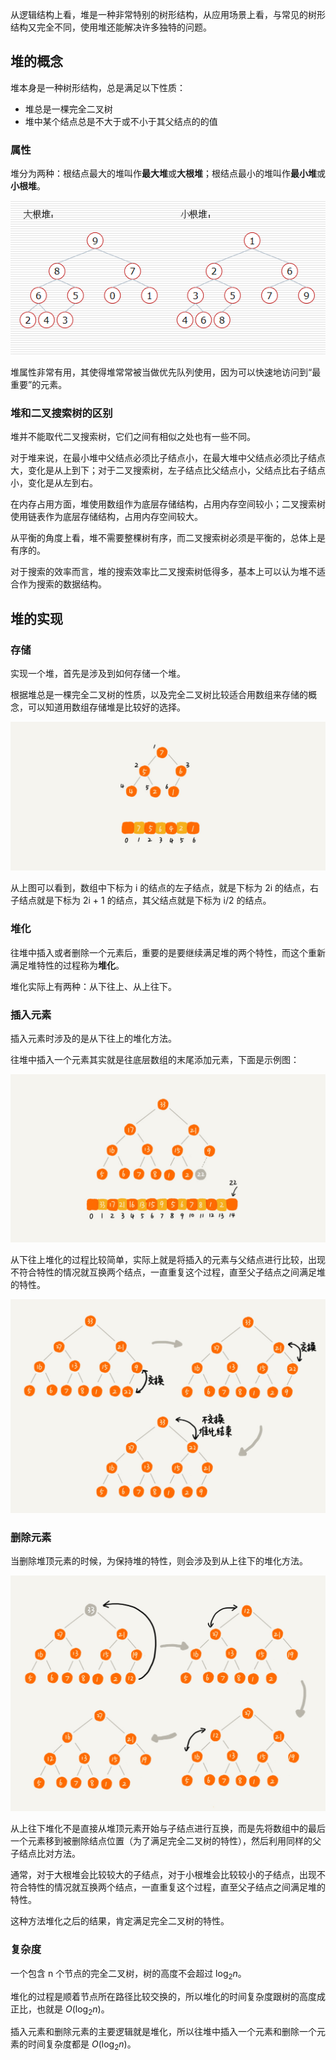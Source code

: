 
从逻辑结构上看，堆是一种非常特别的树形结构，从应用场景上看，与常见的树形结构又完全不同，使用堆还能解决许多独特的问题。

<!--more-->

## 堆的概念

堆本身是一种树形结构，总是满足以下性质：

* 堆总是一棵完全二叉树
* 堆中某个结点总是不大于或不小于其父结点的的值

### 属性

堆分为两种：根结点最大的堆叫作**最大堆**或**大根堆**；根结点最小的堆叫作**最小堆**或**小根堆**。

![堆的结构](assets/堆的结构.png)

堆属性非常有用，其使得堆常常被当做优先队列使用，因为可以快速地访问到“最重要”的元素。

### 堆和二叉搜索树的区别

堆并不能取代二叉搜索树，它们之间有相似之处也有一些不同。

对于堆来说，在最小堆中父结点必须比子结点小，在最大堆中父结点必须比子结点大，变化是从上到下；对于二叉搜索树，左子结点比父结点小，父结点比右子结点小，变化是从左到右。

在内存占用方面，堆使用数组作为底层存储结构，占用内存空间较小；二叉搜索树使用链表作为底层存储结构，占用内存空间较大。

从平衡的角度上看，堆不需要整棵树有序，而二叉搜索树必须是平衡的，总体上是有序的。

对于搜索的效率而言，堆的搜索效率比二叉搜索树低得多，基本上可以认为堆不适合作为搜索的数据结构。

## 堆的实现

### 存储

实现一个堆，首先是涉及到如何存储一个堆。

根据堆总是一棵完全二叉树的性质，以及完全二叉树比较适合用数组来存储的概念，可以知道用数组存储堆是比较好的选择。

![堆的存储](assets/堆的存储.png)

从上图可以看到，数组中下标为 i 的结点的左子结点，就是下标为 2i 的结点，右子结点就是下标为 2i + 1 的结点，其父结点就是下标为 i/2 的结点。

### 堆化

往堆中插入或者删除一个元素后，重要的是要继续满足堆的两个特性，而这个重新满足堆特性的过程称为**堆化**。

堆化实际上有两种：从下往上、从上往下。

### 插入元素

插入元素时涉及的是从下往上的堆化方法。

往堆中插入一个元素其实就是往底层数组的末尾添加元素，下面是示例图：

![往堆中插入元素](assets/往堆中插入元素.png)

从下往上堆化的过程比较简单，实际上就是将插入的元素与父结点进行比较，出现不符合特性的情况就互换两个结点，一直重复这个过程，直至父子结点之间满足堆的特性。

![从下往上堆化](assets/从下往上堆化.png)

### 删除元素

当删除堆顶元素的时候，为保持堆的特性，则会涉及到从上往下的堆化方法。

![从上往下堆化](assets/从上往下堆化.png)

从上往下堆化不是直接从堆顶元素开始与子结点进行互换，而是先将数组中的最后一个元素移到被删除结点位置（为了满足完全二叉树的特性），然后利用同样的父子结点比对方法。

通常，对于大根堆会比较较大的子结点，对于小根堆会比较较小的子结点，出现不符合特性的情况就互换两个结点，一直重复这个过程，直至父子结点之间满足堆的特性。

这种方法堆化之后的结果，肯定满足完全二叉树的特性。

### 复杂度

一个包含 n 个节点的完全二叉树，树的高度不会超过 $\log_2 n$。

堆化的过程是顺着节点所在路径比较交换的，所以堆化的时间复杂度跟树的高度成正比，也就是 $O(\log_2 n)$。

插入元素和删除元素的主要逻辑就是堆化，所以往堆中插入一个元素和删除一个元素的时间复杂度都是 $O(\log_2 n)$。

